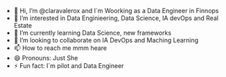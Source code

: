 - 👋 Hi, I’m @claravalerox and I´m Woorking as a Data Engineer in Finnops
- 👀 I’m interested in Data Enginieering, Data Science, IA devOps and Real Estate
- 🌱 I’m currently learning Data Science, new frameworks
- 💞️ I’m looking to collaborate on IA DevOps and Maching Learning
- 📫 How to reach me mmm heare
- 😄 Pronouns: Just She
- ⚡ Fun fact: I´m pilot and Data Engineer

<!---
claravalerox/claravalerox is a ✨ special ✨ repository because its `README.md` (this file) appears on your GitHub profile.
You can click the Preview link to take a look at your changes.
--->
